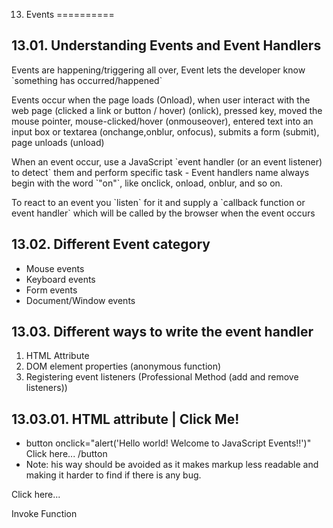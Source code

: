 13. Events
==========

13.01. Understanding Events and Event Handlers
----------------------------------------------

Events are happening/triggering all over, Event lets the developer know \`something has occurred/happened\`

Events occur when the page loads (Onload), when user interact with the web page (clicked a link or button / hover) (onlick), pressed key, moved the mouse pointer, mouse-clicked/hover (onmouseover), entered text into an input box or textarea (onchange,onblur, onfocus), submits a form (submit), page unloads (unload)

When an event occur, use a JavaScript \`event handler (or an event listener) to detect\` them and perform specific task - Event handlers name always begin with the word \`"on"\`, like onclick, onload, onblur, and so on.

To react to an event you \`listen\` for it and supply a \`callback function or event handler\` which will be called by the browser when the event occurs

13.02. Different Event category
-------------------------------

-   Mouse events
-   Keyboard events
-   Form events
-   Document/Window events

13.03. Different ways to write the event handler
------------------------------------------------

1.  HTML Attribute
2.  DOM element properties (anonymous function)
3.  Registering event listeners (Professional Method (add and remove listeners))

13.03.01. HTML attribute | Click Me!
------------------------------------

-   button onclick="alert('Hello world! Welcome to JavaScript Events!!')" Click here... /button
-   Note: his way should be avoided as it makes markup less readable and making it harder to find if there is any bug.

Click here...

Invoke Function
